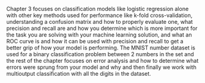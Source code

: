 Chapter 3 focuses on classification models like logistic regression alone with other key methods used for performance like k-fold cross-validation, understanding a confusion matrix and how to properly evaluate one, what precision and recall are and how you determine which is more important for the task you are solving with your machine learning solution, and what an ROC curve is and how it can be used with precision and recall to get a better grip of how your model is performing. The MNIST number dataset is used for a binary classification problem between 2 numbers in the set and the rest of the chapter focuses on error analysis and how to determine what errors were sprung from your model and why and then finally we work with multioutput classification with all the digits in the dataset.
